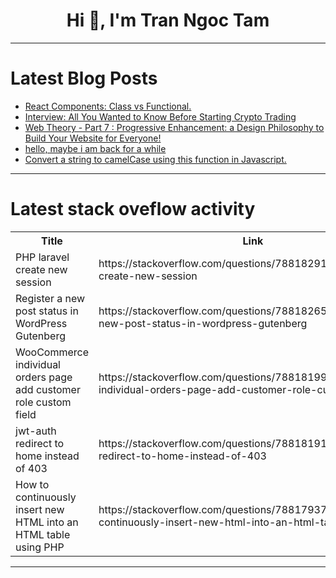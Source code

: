 <h1 align="center">Hi 👋, I'm Tran Ngoc Tam</h1>

---

# Latest Blog Posts 
<!-- BLOG-POST-LIST:START -->
- [React Components: Class vs Functional.](https://dev.to/taiwocodes/react-components-class-vs-functional-5ebm)
- [Interview: All You Wanted to Know Before Starting Crypto Trading](https://dev.to/endeo/interview-all-you-wanted-to-know-before-starting-crypto-trading-2j9j)
- [Web Theory - Part 7 : Progressive Enhancement: a Design Philosophy to Build Your Website for Everyone!](https://dev.to/teclearn/web-theory-part-7-progressive-enhancement-a-design-philosophy-to-build-your-website-for-everyone-45b)
- [hello, maybe i am back for a while](https://dev.to/c33s/hello-maybe-i-am-back-for-a-while-30m3)
- [Convert a string to camelCase using this function in Javascript.](https://dev.to/ramunarasinga/convert-a-string-to-camelcase-using-this-function-in-javascript-484j)
<!-- BLOG-POST-LIST:END -->

---

# Latest stack oveflow activity
<table>
  <tr><th>Title</th><th>Link</th></tr>
  <!-- STACKOVERFLOW:START --><tr><td>PHP laravel create new session</td><td>https://stackoverflow.com/questions/78818291/php-laravel-create-new-session</td></tr><tr><td>Register a new post status in WordPress Gutenberg</td><td>https://stackoverflow.com/questions/78818265/register-a-new-post-status-in-wordpress-gutenberg</td></tr><tr><td>WooCommerce individual orders page add customer role custom field</td><td>https://stackoverflow.com/questions/78818199/woocommerce-individual-orders-page-add-customer-role-custom-field</td></tr><tr><td>jwt-auth redirect to home instead of 403</td><td>https://stackoverflow.com/questions/78818191/jwt-auth-redirect-to-home-instead-of-403</td></tr><tr><td>How to continuously insert new HTML into an HTML table using PHP</td><td>https://stackoverflow.com/questions/78817937/how-to-continuously-insert-new-html-into-an-html-table-using-php</td></tr><!-- STACKOVERFLOW:END -->
</table>

---


